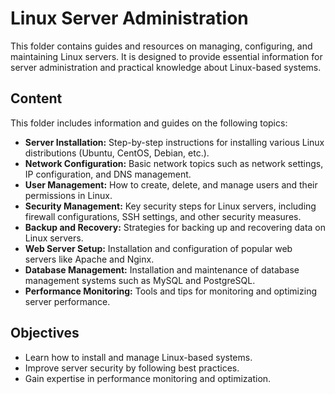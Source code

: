 # Linux Server Administration

This folder contains guides and resources on managing, configuring, and maintaining Linux servers. It is designed to provide essential information for server administration and practical knowledge about Linux-based systems.

## Content

This folder includes information and guides on the following topics:

- **Server Installation:** Step-by-step instructions for installing various Linux distributions (Ubuntu, CentOS, Debian, etc.).
- **Network Configuration:** Basic network topics such as network settings, IP configuration, and DNS management.
- **User Management:** How to create, delete, and manage users and their permissions in Linux.
- **Security Management:** Key security steps for Linux servers, including firewall configurations, SSH settings, and other security measures.
- **Backup and Recovery:** Strategies for backing up and recovering data on Linux servers.
- **Web Server Setup:** Installation and configuration of popular web servers like Apache and Nginx.
- **Database Management:** Installation and maintenance of database management systems such as MySQL and PostgreSQL.
- **Performance Monitoring:** Tools and tips for monitoring and optimizing server performance.

## Objectives

- Learn how to install and manage Linux-based systems.
- Improve server security by following best practices.
- Gain expertise in performance monitoring and optimization.



